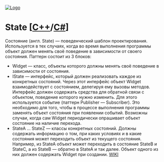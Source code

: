 [![Logo](https://raw.githubusercontent.com/ogycode/DesignPatterns/master/merch/state.PNG)](https://github.com/ogycode/DesignPatterns/tree/master/src/BehavioralPatterns/State)

# State [[C++]()/[C#]()]
Состояние (англ. State) — поведенческий шаблон проектирования. Используется в тех случаях, когда во время выполнения программы объект должен менять своё поведение в зависимости от своего состояния.
Паттерн состоит из 3 блоков:
  - Widget — класс, объекты которого должны менять своё поведение в зависимости от состояния.
  - IState — интерфейс, который должен реализовать каждое из конкретных состояний. Через этот интерфейс объект Widget взаимодействует с состоянием, делегируя ему вызовы методов. Интерфейс должен содержать средства для обратной связи с объектом, поведение которого нужно изменить. Для этого используется событие (паттерн Publisher — Subscriber). Это необходимо для того, чтобы в процессе выполнения программы заменять объект состояния при появлении событий. Возможны случаи, когда сам Widget периодически опрашивает объект состояние на наличие перехода.
  - StateA … StateZ — классы конкретных состояний. Должны содержать информацию о том, при каких условиях и в какие состояния может переходить объект из текущего состояния. Например, из StateA объект может переходить в состояние StateB и StateC, а из StateB — обратно в StateA и так далее. Объект одного из них должен содержать Widget при создании.
[WIKI](https://ru.wikipedia.org/wiki/%D0%A1%D0%BE%D1%81%D1%82%D0%BE%D1%8F%D0%BD%D0%B8%D0%B5_(%D1%88%D0%B0%D0%B1%D0%BB%D0%BE%D0%BD_%D0%BF%D1%80%D0%BE%D0%B5%D0%BA%D1%82%D0%B8%D1%80%D0%BE%D0%B2%D0%B0%D0%BD%D0%B8%D1%8F))